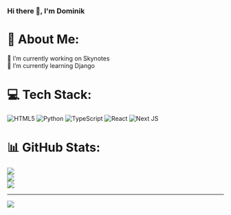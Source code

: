 ### Hi there 👋, I'm Dominik

# 💫 About Me:
🔭 I’m currently working on Skynotes<br>🌱 I’m currently learning Django


# 💻 Tech Stack:
![HTML5](https://img.shields.io/badge/html5-%23E34F26.svg?style=for-the-badge&logo=html5&logoColor=white) ![Python](https://img.shields.io/badge/python-3670A0?style=for-the-badge&logo=python&logoColor=ffdd54) ![TypeScript](https://img.shields.io/badge/typescript-%23007ACC.svg?style=for-the-badge&logo=typescript&logoColor=white) ![React](https://img.shields.io/badge/react-%2320232a.svg?style=for-the-badge&logo=react&logoColor=%2361DAFB) ![Next JS](https://img.shields.io/badge/Next-black?style=for-the-badge&logo=next.js&logoColor=white)
# 📊 GitHub Stats:
![](https://github-readme-stats.vercel.app/api?username=th11n&theme=vue-dark&hide_border=false&include_all_commits=true&count_private=true)<br/>
![](https://github-readme-streak-stats.herokuapp.com/?user=th11n&theme=vue-dark&hide_border=false)<br/>
![](https://github-readme-stats.vercel.app/api/top-langs/?username=th11n&theme=vue-dark&hide_border=false&include_all_commits=true&count_private=true&layout=compact)

---
[![](https://visitcount.itsvg.in/api?id=th11n&icon=0&color=0)](https://visitcount.itsvg.in)

<!-- Proudly created with GPRM ( https://gprm.itsvg.in ) -->

